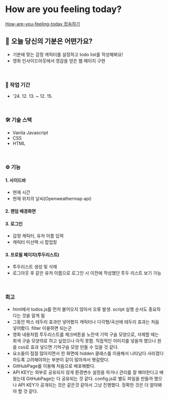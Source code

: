 # How are you feeling today?
[How-are-you-feeling-today 접속하기](https://heeeeeeeeeee1.github.io/How-are-you-feeling-today/)

## 🤔 오늘 당신의 기분은 어떤가요?
- 기분에 맞는 감정 캐릭터를 설정하고 todo list를 작성해봐요!
- 영화 인사이드아웃에서 영감을 얻은 웹 페이지 구현

</br>

### 📅 작업 기간
  - '24. 12. 13. ~ 12. 15.

</br>

### 🛠️ 기술 스택
- Vanila Javascript
- CSS
- HTML

</br>

### ⚙️ 기능

#### 1. 사이드바
  - 현재 시간
  - 현재 위치의 날씨(Openweathermap api)

#### 2. 랜덤 배경화면

#### 3. 로그인

  - 감정 캐릭터, 유저 이름 입력
  - 캐릭터 미선택 시 팝업창

#### 3. 프로필 페이지(투두리스트)

- 투두리스트 생성 및 삭제
- 로그아웃 후 같은 유저 이름으로 로그인 시 이전에 작성했던 투두 리스트 보기 가능

</br>

### 회고

- html에서 todos.js를 먼저 불어오지 않아서 오류 발생. script 실행 순서도 중요하다는 것을 알게 됨
- 그동안 박스 테두리 효과만 넣어봤지 캐릭터나 다각형/곡선에 테두리 효과는 처음 넣어봤다. filter 이용하면 되는군
- 영화 내용처럼 투두리스트를 체크버튼을 노란색 기억 구슬 모양으로, 삭제할 때는 회색 구슬 모양의로 하고 싶었으나 아직 못함. 직접적인 이미지를 넣을까 했으나 원을 css로 효과 넣으면 기억구슬 모양 만들 수 있을 것 같다.
- 요소들이 점점 많아지면서 한 화면에 hidden 클래스를 이용해서 나타났다 사라졌다 하도록 고려해야하는 부분이 같이 많아져서 헷갈렸다.
- GitHubPage를 이용해 처음으로 배포해봤다.
- API KEY는 외부로 공유되지 않게 환경변수 설정을 하거나 관리를 잘 해야한다고 배웠는데 GitHubPage는 다 공유되는 것 같다. config.js로 별도 파일을 만들까 했으나 API KEY가 공개되는 것은 같은것 같아서 그냥 진행했다. 정확한 것은 더 알아봐야 할 것 같다.
